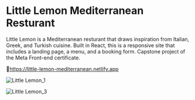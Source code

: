 # Little Lemon Mediterranean Resturant

Little Lemon is a Mediterranean resturant that draws inspiration from Italian, Greek, and Turkish cuisine. Built in React, this is a responsive site that includes a landing page, a menu, and a booking form. Capstone project of the Meta Front-end certificate.

🔗https://little-lemon-mediterranean.netlify.app

![Little Lemon_1](https://github.com/jywwong/Capstone-Project-Little-Lemon-Page/assets/119052363/a0cde30c-dbb4-461c-8285-a75baee6333f)

![Little Lemon_3](https://github.com/jywwong/Capstone-Project-Little-Lemon-Page/assets/119052363/31d4cb3d-f072-4bb6-9856-7af4a4c663b0)
